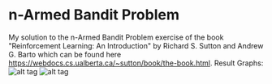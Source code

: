 # n-Armed Bandit Problem
My solution to the n-Armed Bandit Problem exercise of the book "Reinforcement Learning:
An Introduction" by Richard S. Sutton and Andrew G. Barto which can be found here https://webdocs.cs.ualberta.ca/~sutton/book/the-book.html.
Result Graphs:
![alt tag](https://plot.ly/~alexandersvozil/0.jpeg)
![alt tag](https://plot.ly/~alexandersvozil/2.png)
